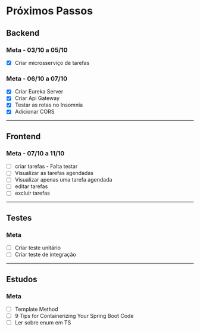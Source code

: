 # Próximos Passos

## Backend
### Meta - 03/10 a 05/10
- [x] Criar microsserviço de tarefas

### Meta - 06/10 a 07/10
- [x] Criar Eureka Server
- [x] Criar Api Gateway
- [x] Testar as rotas no Insomnia
- [x] Adicionar CORS

---

## Frontend
### Meta - 07/10 a 11/10
- [ ] criar tarefas - Falta testar
- [ ] Visualizar as tarefas agendadas
- [ ] Visualizar apenas uma tarefa agendada
- [ ] editar tarefas
- [ ] excluir tarefas

---

## Testes
### Meta
- [ ] Criar teste unitário
- [ ] Criar teste de integração

---

## Estudos
### Meta
- [ ] Template Method
- [ ] 9 Tips for Containerizing Your Spring Boot Code
- [ ] Ler sobre enum em TS